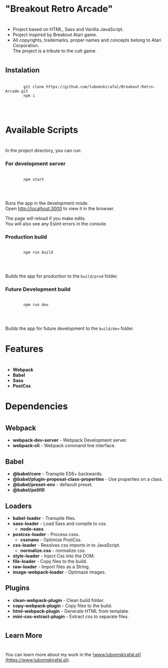 
# **"Breakout Retro Arcade"**

#

- Project based on HTML, Sass and Vanilla JavaScript.
- Project inspired by Breakout Atari game.
- All copyrights, trademarks, proper names and concepts belong to Atari Corporation.<br />
    The project is a tribute to the cult game.

#

## **Instalation**

<pre>
    <code>
        git clone https://github.com/lubomskirafal/Breakout-Retro-Arcade.git
        npm i
    </code>
</pre>
<br />


#

# Available Scripts

#

In the project directory, you can run:<br />

### **For development server**

<pre>
    <code>
        npm start
    </code>
</pre>
<br />

Runs the app in the development mode.<br />
Open [http://localhost:3000](http://localhost:3000) to view it in the browser. <br />

The page will reload if you make edits.<br />
You will also see any Eslint errors in the console.<br />

### **Production build**

<pre>
    <code>
        npm run build
    </code>
</pre>
<br />

Builds the app for production to the `build/prod` folder.<br />

### **Future Development build**

<pre>
    <code>
        npm run dev
    </code>
</pre>
<br />

Builds the app for future development to the `build/dev` folder.<br />

#

# Features

#

- **Webpack**<br />
- **Babel**<br />
- **Sass**<br />
- **PostCss**<br />

#

# Dependencies

#

## **Webpack**

- **webpack-dev-server** - Webpack Development server.<br />
- **webpack-cli** - Webpack command line interface.<br />


## **Babel**

- **@babel/core** - Transpile ES6+ backwards.<br />
- **@babel/plugin-proposal-class-properties** - Use properties on a class.<br />
- **@babel/preset-env** - defaoult preset.<br />
- **@babel/polifill**<br />

## **Loaders**

- **babel-loader** - Transpile files.<br />
- **sass-loader** - Load Sass and compile to css.<br />
  * **node-sass**<br />
- **postcss-loader** - Process csss.<br />
    * **cssnano** - Optimize PostCss.<br />
- **css-loader** - Resolves css imports in to JavaScript.<br />
    * **normalize.css** - normalize css.
- **style-loader** - Inject Css into the DOM.<br />
- **file-loader** - Copy files to the build.<br />
- **raw-loader** - Import files as a String.<br />
- **image-webpack-loader** - Optimaze images.<br />

## **Plugins**

- **clean-webpack-plugin** - Clean build folder.<br />
- **copy-webpack-plugin** - Copy files to the build.<br />
- **html-webpack-plugin** - Generate HTML from template.<br />
- **mini-css-extract-plugin** - Extract css to separate files.<br />

#

## Learn More

#

You can learn more about my work in the [www.lubomskirafal.pl](https://www.lubomskirafal.pl).



